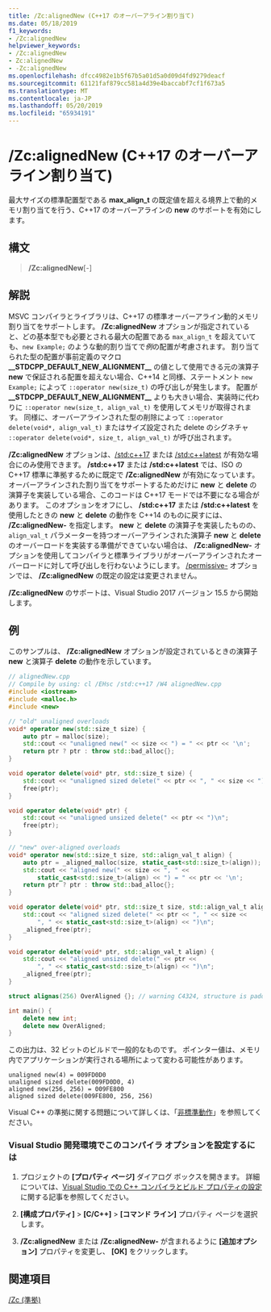 ```yaml
---
title: /Zc:alignedNew (C++17 のオーバーアライン割り当て)
ms.date: 05/18/2019
f1_keywords:
- /Zc:alignedNew
helpviewer_keywords:
- /Zc:alignedNew
- Zc:alignedNew
- -Zc:alignedNew
ms.openlocfilehash: dfcc4982e1b5f67b5a01d5a0d09d4fd9279deacf
ms.sourcegitcommit: 61121faf879cc581a4d39e4baccabf7cf1f673a5
ms.translationtype: MT
ms.contentlocale: ja-JP
ms.lasthandoff: 05/20/2019
ms.locfileid: "65934191"
---
```

# <a name="zcalignednew-c17-over-aligned-allocation"></a>/Zc:alignedNew (C++17 のオーバーアライン割り当て)

最大サイズの標準配置型である **max\_align\_t** の既定値を超える境界上で動的メモリ割り当てを行う、C++17 のオーバーアラインの **new** のサポートを有効にします。

## <a name="syntax"></a>構文

> **/Zc:alignedNew**\[-]

## <a name="remarks"></a>解説

MSVC コンパイラとライブラリは、C++17 の標準オーバーアライン動的メモリ割り当てをサポートします。 **/Zc:alignedNew** オプションが指定されていると、どの基本型でも必要とされる最大の配置である `max_align_t` を超えていても、`new Example;` のような動的割り当てで*例*の配置が考慮されます。 割り当てられた型の配置が事前定義のマクロ **\_\_STDCPP\_DEFAULT\_NEW\_ALIGNMENT\_\_** の値として使用できる元の演算子 **new** で保証される配置を超えない場合、C++14 と同様、ステートメント `new Example;` によって `::operator new(size_t)` の呼び出しが発生します。 配置が **\_\_STDCPP\_DEFAULT\_NEW\_ALIGNMENT\_\_** よりも大きい場合、実装時に代わりに `::operator new(size_t, align_val_t)` を使用してメモリが取得されます。 同様に、オーバーアラインされた型の削除によって `::operator delete(void*, align_val_t)` またはサイズ設定された delete のシグネチャ `::operator delete(void*, size_t, align_val_t)` が呼び出されます。

**/Zc:alignedNew** オプションは、[/std:c++17](std-specify-language-standard-version.md) または [/std:c++latest](std-specify-language-standard-version.md) が有効な場合にのみ使用できます。 **/std:c++17** または **/std:c++latest** では、ISO の C++17 標準に準拠するために既定で **/Zc:alignedNew** が有効になっています。 オーバーアラインされた割り当てをサポートするためだけに **new** と **delete** の演算子を実装している場合、このコードは C++17 モードでは不要になる場合があります。 このオプションをオフにし、 **/std:c++17** または **/std:c++latest** を使用したときの **new** と **delete** の動作を C++14 のものに戻すには、 **/Zc:alignedNew-** を指定します。 **new** と **delete** の演算子を実装したものの、`align_val_t` パラメーターを持つオーバーアラインされた演算子 **new** と **delete** のオーバーロードを実装する準備ができていない場合は、 **/Zc:alignedNew-** オプションを使用してコンパイラと標準ライブラリがオーバーアラインされたオーバーロードに対して呼び出しを行わないようにします。 [/permissive-](permissive-standards-conformance.md) オプションでは、 **/Zc:alignedNew** の既定の設定は変更されません。

**/Zc:alignedNew** のサポートは、Visual Studio 2017 バージョン 15.5 から開始します。

## <a name="example"></a>例

このサンプルは、 **/Zc:alignedNew** オプションが設定されているときの演算子 **new** と演算子 **delete** の動作を示しています。

```cpp
// alignedNew.cpp
// Compile by using: cl /EHsc /std:c++17 /W4 alignedNew.cpp
#include <iostream>
#include <malloc.h>
#include <new>

// "old" unaligned overloads
void* operator new(std::size_t size) {
    auto ptr = malloc(size);
    std::cout << "unaligned new(" << size << ") = " << ptr << '\n';
    return ptr ? ptr : throw std::bad_alloc{};
}

void operator delete(void* ptr, std::size_t size) {
    std::cout << "unaligned sized delete(" << ptr << ", " << size << ")\n";
    free(ptr);
}

void operator delete(void* ptr) {
    std::cout << "unaligned unsized delete(" << ptr << ")\n";
    free(ptr);
}

// "new" over-aligned overloads
void* operator new(std::size_t size, std::align_val_t align) {
    auto ptr = _aligned_malloc(size, static_cast<std::size_t>(align));
    std::cout << "aligned new(" << size << ", " <<
        static_cast<std::size_t>(align) << ") = " << ptr << '\n';
    return ptr ? ptr : throw std::bad_alloc{};
}

void operator delete(void* ptr, std::size_t size, std::align_val_t align) {
    std::cout << "aligned sized delete(" << ptr << ", " << size <<
        ", " << static_cast<std::size_t>(align) << ")\n";
    _aligned_free(ptr);
}

void operator delete(void* ptr, std::align_val_t align) {
    std::cout << "aligned unsized delete(" << ptr <<
        ", " << static_cast<std::size_t>(align) << ")\n";
    _aligned_free(ptr);
}

struct alignas(256) OverAligned {}; // warning C4324, structure is padded

int main() {
    delete new int;
    delete new OverAligned;
}
```

この出力は、32 ビットのビルドで一般的なものです。 ポインター値は、メモリ内でアプリケーションが実行される場所によって変わる可能性があります。

```Output
unaligned new(4) = 009FD0D0
unaligned sized delete(009FD0D0, 4)
aligned new(256, 256) = 009FE800
aligned sized delete(009FE800, 256, 256)
```

Visual C++ の準拠に関する問題について詳しくは、「[非標準動作](../../cpp/nonstandard-behavior.md)」を参照してください。

### <a name="to-set-this-compiler-option-in-the-visual-studio-development-environment"></a>Visual Studio 開発環境でこのコンパイラ オプションを設定するには

1. プロジェクトの **[プロパティ ページ]** ダイアログ ボックスを開きます。 詳細については、[Visual Studio での C++ コンパイラとビルド プロパティの設定](../working-with-project-properties.md)に関する記事を参照してください。

1. **[構成プロパティ]**  >  **[C/C++]**  >  **[コマンド ライン]** プロパティ ページを選択します。

1. **/Zc:alignedNew** または **/Zc:alignedNew-** が含まれるように **[追加オプション]** プロパティを変更し、 **[OK]** をクリックします。

## <a name="see-also"></a>関連項目

[/Zc (準拠)](zc-conformance.md)

